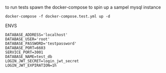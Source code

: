to run tests spawn the docker-compose to spin up a sampel mysql instance

    docker-compose -f docker-compose.test.yml up -d
    
ENVS

    DATABASE_ADDRESS='localhost'
    DATABASE_USER='root'
    DATABASE_PASSWORD='testpassword'
    DATABASE_PORT=6603
    SERVICE_PORT=3001
    DATABASE_NAME=test_db
    LOGIN_JWT_SECRET=login_jwt_secret 
    LOGIN_JWT_EXPIRATION=1h